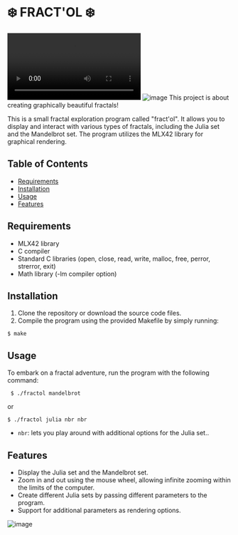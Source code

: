 # ❄️ FRACT'OL ❄️
![video](https://im.ezgif.com/tmp/ezgif-1-280366a726.mov)
![image](https://im3.ezgif.com/tmp/ezgif-3-8859c06f30.png)
This project is about creating graphically beautiful fractals!

This is a small fractal exploration program called "fract'ol". It allows you to display and interact with various types of fractals, including the Julia set and the Mandelbrot set. The program utilizes the MLX42 library for graphical rendering.

## Table of Contents
- [Requirements](#requirements)
- [Installation](#installation)
- [Usage](#usage)
- [Features](#features)

## Requirements
- MLX42 library
- C compiler
- Standard C libraries (open, close, read, write, malloc, free, perror, strerror, exit)
- Math library (-lm compiler option)

## Installation
1. Clone the repository or download the source code files.
2. Compile the program using the provided Makefile by simply running:

```$ make```


## Usage
To embark on a fractal adventure, run the program with the following command:

``` $ ./fractol mandelbrot```

or

```$ ./fractol julia nbr nbr ```

- `nbr`: lets you play around with additional options for the Julia set..

## Features
- Display the Julia set and the Mandelbrot set.
- Zoom in and out using the mouse wheel, allowing infinite zooming within the limits of the computer.
- Create different Julia sets by passing different parameters to the program.
- Support for additional parameters as rendering options.

![image](https://im3.ezgif.com/tmp/ezgif-3-e8569e9688.png)
